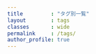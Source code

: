 ```yaml
---
title         : "タグ別一覧"
layout        : tags
classes       : wide
permalink     : /tags/
author_profile: true
---
```

